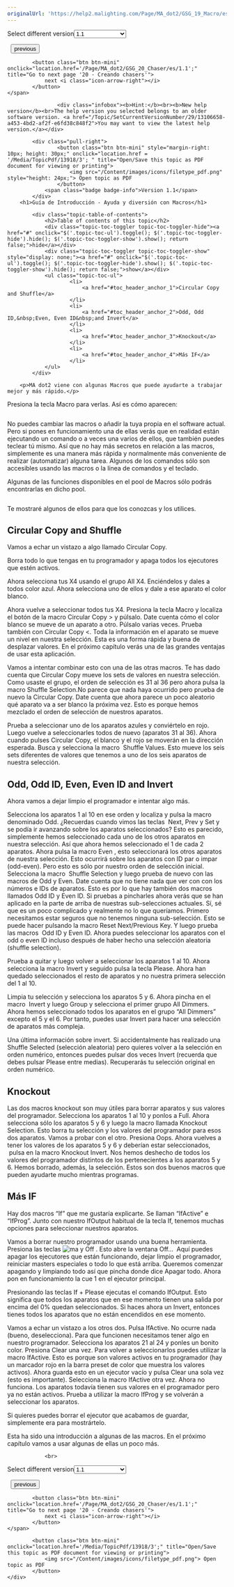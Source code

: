 ```yaml
---
originalUrl: 'https://help2.malighting.com/Page/MA_dot2/GSG_19_Macro/es/1.1'
---
```


<div class="topic-navigation">

<div class="pull-right">
	<span class="pull-left">


<div class="pull-left">
<form action="/Topic/SetCurrentVersionNumber" class="form-inline" id="frmTagSelector" method="post">	<span class="form-mini">
		<div class="input-prepend"><span class="add-on">Select different version</span><select autocomplete="off" id="versionNumberId" name="versionNumberId" onchange="$(this).closest('#frmTagSelector').submit();" style="width: 120px;"><option value="">- latest -</option>
<option selected="selected" value="3">1.1</option>
<option value="7">1.2</option>
<option value="12">1.3</option>
<option value="16">1.5</option>
<option value="29">1.9</option>
</select></div>
		<input data-val="true" data-val-number="The field Int32 must be a number." data-val-required="The Int32 field is required." id="ProductId" name="ProductId" type="hidden" value="7">
		<input id="CurrentGuid" name="CurrentGuid" type="hidden" value="13106658-a453-4bd2-af2f-e6fd38c848f2">
	</span>
</form></div>&nbsp;	</span>
	<span class="pull-right" style="white-space: nowrap;">
			<button class="btn btn-mini" onclick="location.href='/Page/MA_dot2/GSG_18_BlindPreviewAndDmxTest/es/1.1'; " title="Go to previous page '18 - Funciones Blind, Preview y DMX test'">
				<i class="icon-arrow-left"></i> previous
			</button>

			<button class="btn btn-mini" onclick="location.href='/Page/MA_dot2/GSG_20_Chaser/es/1.1';" title="Go to next page '20 - Creando chasers'">
				next <i class="icon-arrow-right"></i> 
			</button>
	</span>
</div>
<div class="clear-fix" style="margin-bottom: 10px"></div>
</div>

					<div class="infobox"><b>Hint:</b><br><b>New help version</b><br>The help version you selected belongs to an older software version. <a href="/Topic/SetCurrentVersionNumber/29/13106658-a453-4bd2-af2f-e6fd38c848f2">You may want to view the latest help version.</a></div>

			<div class="pull-right">
					<button class="btn btn-mini" style="margin-right: 10px; height: 30px;" onclick="location.href = '/Media/TopicPdf/13918/3'; " title="Open/Save this topic as PDF document for viewing or printing">
						<img src="/Content/images/icons/filetype_pdf.png" style="height: 24px;"> Open topic as PDF
					</button>
				<span class="badge badge-info">Version 1.1</span>
			</div>
		<h1>Guía de Introducción - Ayuda y diversión con Macros</h1>

			<div class="topic-table-of-contents">
				<h2>Table of contents of this topic</h2>
				<div class="topic-toc-toggler topic-toc-toggler-hide"><a href="#" onclick="$('.topic-toc-ul').toggle(); $('.topic-toc-toggler-hide').hide(); $('.topic-toc-toggler-show').show(); return false;">hide</a></div>
				<div class="topic-toc-toggler topic-toc-toggler-show" style="display: none;"><a href="#" onclick="$('.topic-toc-ul').toggle(); $('.topic-toc-toggler-hide').show(); $('.topic-toc-toggler-show').hide(); return false;">show</a></div>
				<ul class="topic-toc-ul">
						<li>
							<a href="#toc_header_anchor_1">Circular Copy and Shuffle</a>
						</li>
						<li>
							<a href="#toc_header_anchor_2">Odd, Odd ID,&nbsp;Even, Even ID&nbsp;and Invert</a>
						</li>
						<li>
							<a href="#toc_header_anchor_3">Knockout</a>
						</li>
						<li>
							<a href="#toc_header_anchor_4">Más IF</a>
						</li>
				</ul>
			</div>

		<p>MA dot2 viene con algunas Macros que puede ayudarte a trabajar mejor y más rápido.</p>

<p>Presiona la tecla&nbsp;<span class="hardkey">Macro</span>&nbsp;para verlas.&nbsp;Así es cómo aparecen:</p>

<p><img alt="" src="/Media/Image/Dot2_GettingStarted_Macros_01_1-1-3.png"></p>

<p>No puedes cambiar las macros o añadir la tuya propia en el software actual. Pero si pones en funcionamiento una de ellas verás que en realidad están ejecutando un comando o a veces una varios de ellos, que también puedes teclear tú mismo. Así que no hay más secretos en relación a las macros, simplemente es una manera más rápida y normalmente más conveniente de realizar (automatizar) alguna tarea. Algunos de los comandos sólo son accesibles usando las macros o la línea de comandos y el teclado.&nbsp;</p>

<p>Algunas de las funciones disponibles en el pool de Macros sólo podrás encontrarlas en dicho pool.</p>

<p><img alt="" src="/Media/Image/Dot2_GettingStarted_Macros_02_1-1.png"></p>

<p>Te mostraré algunos de ellos para que los conozcas y los utilices.</p>

<a name="toc_header_anchor_1" id="toc_header_anchor_1" class="topic-toc-item"></a><h2>Circular Copy and Shuffle</h2>

<p>Vamos a echar un vistazo a algo llamado&nbsp;Circular Copy.</p>

<p>Borra todo lo que tengas en tu programador y apaga todos los ejecutores que estén activos.</p>

<p>Ahora selecciona tus X4 usando el grupo&nbsp;<span class="softkey">All X4</span>.&nbsp;Enciéndelos y dales a todos color azul. Ahora selecciona uno de ellos y dale a ese aparato el color blanco.&nbsp;&nbsp;</p>

<p>Ahora vuelve a seleccionar todos tus X4. Presiona la tecla&nbsp;<span class="hardkey">Macro</span>&nbsp;y localiza el botón de la macro&nbsp;<span class="softkey">Circular Copy &gt;</span>&nbsp;y púlsalo. Date cuenta cómo el color blanco se mueve de un aparato a otro. Púlsalo varias veces. Prueba también con&nbsp;<span class="softkey">Circular Copy &lt;</span>. Toda la información en el aparato se mueve un nivel en nuestra selección. Esta es una forma rápida y buena de desplazar valores. En el próximo capítulo verás una de las grandes ventajas de usar esta aplicación.</p>

<p>Vamos a intentar combinar esto con una de las otras macros. Te has dado cuenta que Circular Copy mueve los sets de valores en nuestra selección. Como usaste el grupo, el orden de selección es 31 al 36 pero ahora pulsa la macro&nbsp;<span class="softkey">Shuffle Selection</span>.No parece que nada haya ocurrido pero prueba de nuevo la Circular Copy. Date cuenta que ahora parece un poco aleatorio qué aparato va a ser blanco la próxima vez. Esto es porque hemos mezclado el orden de selección de nuestros aparatos.</p>

<p>Prueba a seleccionar uno de los aparatos azules y conviértelo en rojo. Luego vuelve a seleccionarles todos de nuevo (aparatos 31 al 36). Ahora cuando pulses Circular Copy, el blanco y el rojo se moverán en la dirección esperada. Busca y selecciona la macro&nbsp; <span class="softkey">Shuffle Values</span>. Esto mueve los seis sets diferentes de valores que tenemos a uno de los seis aparatos de nuestra selección.&nbsp;</p>

<a name="toc_header_anchor_2" id="toc_header_anchor_2" class="topic-toc-item"></a><h2>Odd, Odd ID,&nbsp;Even, Even ID&nbsp;and Invert</h2>

<p>Ahora vamos a dejar limpio el programador e intentar algo más.</p>

<p>Selecciona los aparatos 1 al 10 en ese orden y localiza y pulsa la macro denominado&nbsp;<span class="softkey">Odd</span>. ¿Recuerdas cuando vimos las teclas&nbsp; <span class="hardkey">Next</span>, <span class="hardkey">Prev</span>&nbsp;y&nbsp;<span class="hardkey">Set</span> y se podía ir avanzando sobre los aparatos seleccionados? Esto es parecido, simplemente hemos seleccionado cada uno de los otros aparatos en nuestra selección. Así que ahora hemos seleccionado el 1 de cada 2 aparatos. Ahora pulsa la macro&nbsp;<span class="softkey">Even</span>&nbsp;, esto seleccionará los otros aparatos de nuestra selección. Esto ocurrirá sobre los aparatos con ID par o impar (odd-even). Pero esto es sólo por nuestro orden de selección inicial. Selecciona la macro&nbsp; <span class="softkey">Shuffle Selection</span>&nbsp;y luego prueba de nuevo con las macros de Odd y Even. Date cuenta que no tiene nada que ver con con los números e IDs de aparatos. Esto es por lo que hay también dos macros llamados&nbsp;<span class="softkey">Odd ID</span>&nbsp;y&nbsp;<span class="softkey">Even ID</span>. Si pruebas a pincharles ahora verás que se han aplicado en la parte de arriba de nuestras sub-selecciones actuales. Sí, sé que es un poco complicado y realmente no lo que queríamos. Primero necesitamos estar seguros que no tenemos ninguna sub-selección. Esto se puede hacer pulsando la macro <span class="softkey">Reset Next/Previous Key</span>. Y luego prueba las macros&nbsp;&nbsp;<span class="softkey">Odd ID</span>&nbsp;y&nbsp;<span class="softkey">Even ID</span>. Ahora puedes seleccionar los aparatos con el odd o even ID incluso después de haber hecho una selección aleatoria (shuffle selection).&nbsp;</p>

<p>Prueba a quitar y luego volver a seleccionar los aparatos 1 al 10. Ahora selecciona la macro&nbsp;<span class="softkey">Invert</span> y seguido pulsa la tecla&nbsp;<span class="hardkey">Please</span>. Ahora han quedado seleccionados el resto de aparatos y no nuestra primera selección del 1 al 10.&nbsp;</p>

<p>Limpia tu selección y selecciona los aparatos 5 y 6. Ahora pincha en el macro&nbsp; <span class="softkey">Invert</span> y luego&nbsp;<span class="hardkey">Group</span> y selecciona el primer grupo&nbsp;<span class="softkey">All Dimmers</span>. Ahora hemos seleccionado todos los aparatos en el grupo “All Dimmers” excepto el 5 y el 6. Por tanto, puedes usar Invert para hacer una selección de aparatos más compleja.</p>

<p>Una última información sobre invert. Si accidentalmente has realizado una Shuffle Selected (selección aleatoria) pero quieres volver a la selección en orden numérico, entonces puedes pulsar dos veces Invert (recuerda que debes pulsar Please entre medias). Recuperarás tu selección original en orden numérico.</p>

<a name="toc_header_anchor_3" id="toc_header_anchor_3" class="topic-toc-item"></a><h2>Knockout</h2>

<p>Las dos macros knockout son muy útiles para borrar aparatos y sus valores del programador. Selecciona los aparatos 1 al 10 y ponlos a Full. Ahora selecciona sólo los aparatos 5 y 6 y luego la macro llamada&nbsp;<span class="softkey">Knockout Selection</span>. Esto borra tu selección y los valores del programador para esos dos aparatos. Vamos a probar con el otro. Presiona&nbsp;<span class="hardkey">Oops</span>. Ahora vuelves a tener los valores de los aparatos 5 y 6 y deberían estar seleccionados, &nbsp;pulsa en la macro&nbsp;<span class="softkey">Knockout Invert</span>. Nos hemos deshecho de todos los valores del programador distintos de los pertenecientes a los aparatos 5 y 6. Hemos borrado, además, la selección. Estos son dos buenos macros que pueden ayudarte mucho mientras programas.</p>

<a name="toc_header_anchor_4" id="toc_header_anchor_4" class="topic-toc-item"></a><h2>Más IF</h2>

<p>Hay dos macros “If” que me gustaría explicarte. Se llaman “IfActive” e “IfProg”. Junto con nuestro IfOutput&nbsp;habitual de la tecla If, tenemos muchas opciones para seleccionar nuestros aparatos.</p>

<p>Vamos a borrar nuestro programador usando una buena herramienta. Presiona las teclas&nbsp;<span class="hardkey"><img alt="ma" src="/Media/Mlg/ma_1.png"></span>&nbsp;y&nbsp;<span class="hardkey">Off</span>&nbsp;. Esto abre la ventana&nbsp;Off...&nbsp; Aquí puedes apagar los ejecutores que están funcionando, dejar limpio el programador, reiniciar masters especiales o todo lo que está arriba. Queremos comenzar apagando y limpiando todo así que pincha donde dice <span class="softkey">Apagar&nbsp;todo</span>. Ahora pon en funcionamiento la cue 1 en el ejecutor principal.&nbsp;</p>

<p>Presionando las teclas&nbsp;<span class="hardkey">If</span>&nbsp;+&nbsp;<span class="hardkey">Please</span>&nbsp;ejecutas el comando IfOutput. Esto significa que todos los aparatos que en ese momento tienen una salida por encima del 0% quedan seleccionados. Si haces ahora un Invert, entonces tienes todos los aparatos que no están encendidos en ese momento.</p>

<p>Vamos a echar un vistazo a los otros dos. Pulsa&nbsp;<span class="softkey">IfActive</span>. No ocurre nada (bueno, deselecciona). Para que funcionen necesitamos tener algo en nuestro programador. Selecciona los aparatos 21 al 24 y ponles&nbsp;un bonito color. Presiona&nbsp;<span class="hardkey">Clear</span>&nbsp;una vez. Para volver a seleccionarlos puedes utilizar la macro IfActive. Esto es porque son valores activos en tu programador (hay un marcador rojo en la barra preset de color que muestra los valores activos). Ahora guarda esto en un ejecutor vacío y pulsa&nbsp;<span class="hardkey">Clear</span>&nbsp;una sola vez (esto es importante). Selecciona la macro&nbsp;<span class="softkey">IfActive</span>&nbsp;otra vez. Ahora no funciona. Los aparatos todavía tienen sus valores en el programador pero ya no están activos. Prueba a utilizar la macro IfProg y se volverán a seleccionar los aparatos.</p>

<p>Si quieres puedes borrar el ejecutor que acabamos de guardar, simplemente era para mostrártelo.</p>

<p>Esta ha sido una introducción a algunas de las macros. En el próximo capítulo vamos a usar algunas de ellas un poco más.</p>


				<br>
<div class="topic-navigation">

<div class="pull-right">
	<span class="pull-left">


<div class="pull-left">
<form action="/Topic/SetCurrentVersionNumber" class="form-inline" id="frmTagSelector" method="post">	<span class="form-mini">
		<div class="input-prepend"><span class="add-on">Select different version</span><select autocomplete="off" id="versionNumberId" name="versionNumberId" onchange="$(this).closest('#frmTagSelector').submit();" style="width: 120px;"><option value="">- latest -</option>
<option selected="selected" value="3">1.1</option>
<option value="7">1.2</option>
<option value="12">1.3</option>
<option value="16">1.5</option>
<option value="29">1.9</option>
</select></div>
		<input data-val="true" data-val-number="The field Int32 must be a number." data-val-required="The Int32 field is required." id="ProductId" name="ProductId" type="hidden" value="7">
		<input id="CurrentGuid" name="CurrentGuid" type="hidden" value="13106658-a453-4bd2-af2f-e6fd38c848f2">
	</span>
</form></div>&nbsp;	</span>
	<span class="pull-right" style="white-space: nowrap;">
			<button class="btn btn-mini" onclick="location.href='/Page/MA_dot2/GSG_18_BlindPreviewAndDmxTest/es/1.1'; " title="Go to previous page '18 - Funciones Blind, Preview y DMX test'">
				<i class="icon-arrow-left"></i> previous
			</button>

			<button class="btn btn-mini" onclick="location.href='/Page/MA_dot2/GSG_20_Chaser/es/1.1';" title="Go to next page '20 - Creando chasers'">
				next <i class="icon-arrow-right"></i> 
			</button>
	</span>
</div>
	<div class="clear-fix"></div>
	<div class="pull-right">
	
			<button class="btn btn-mini" onclick="location.href='/Media/TopicPdf/13918/3';" title="Open/Save this topic as PDF document for viewing or printing">
				<img src="/Content/images/icons/filetype_pdf.png"> Open topic as PDF
			</button>
	</div>
<div class="clear-fix" style="margin-bottom: 10px"></div>
</div>

	
